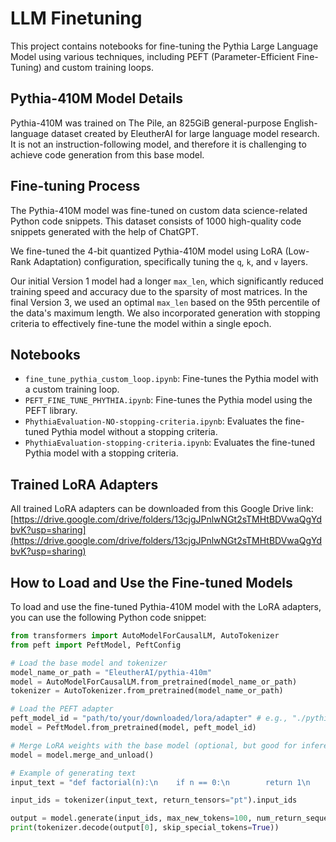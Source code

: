 # LLM Finetuning

This project contains notebooks for fine-tuning the Pythia Large Language Model using various techniques, including PEFT (Parameter-Efficient Fine-Tuning) and custom training loops.

## Pythia-410M Model Details

Pythia-410M was trained on The Pile, an 825GiB general-purpose English-language dataset created by EleutherAI for large language model research. It is not an instruction-following model, and therefore it is challenging to achieve code generation from this base model.

## Fine-tuning Process

The Pythia-410M model was fine-tuned on custom data science-related Python code snippets. This dataset consists of 1000 high-quality code snippets generated with the help of ChatGPT.

We fine-tuned the 4-bit quantized Pythia-410M model using LoRA (Low-Rank Adaptation) configuration, specifically tuning the `q`, `k`, and `v` layers.

Our initial Version 1 model had a longer `max_len`, which significantly reduced training speed and accuracy due to the sparsity of most matrices. In the final Version 3, we used an optimal `max_len` based on the 95th percentile of the data's maximum length. We also incorporated generation with stopping criteria to effectively fine-tune the model within a single epoch.

## Notebooks

*   `fine_tune_pythia_custom_loop.ipynb`: Fine-tunes the Pythia model with a custom training loop.
*   `PEFT_FINE_TUNE_PHYTHIA.ipynb`: Fine-tunes the Pythia model using the PEFT library.
*   `PhythiaEvaluation-NO-stopping-criteria.ipynb`: Evaluates the fine-tuned Pythia model without a stopping criteria.
*   `PhythiaEvaluation-stopping-criteria.ipynb`: Evaluates the fine-tuned Pythia model with a stopping criteria.

## Trained LoRA Adapters

All trained LoRA adapters can be downloaded from this Google Drive link: [https://drive.google.com/drive/folders/13cjgJPnlwNGt2sTMHtBDVwaQgYdbvK?usp=sharing](https://drive.google.com/drive/folders/13cjgJPnlwNGt2sTMHtBDVwaQgYdbvK?usp=sharing)

## How to Load and Use the Fine-tuned Models

To load and use the fine-tuned Pythia-410M model with the LoRA adapters, you can use the following Python code snippet:

```python
from transformers import AutoModelForCausalLM, AutoTokenizer
from peft import PeftModel, PeftConfig

# Load the base model and tokenizer
model_name_or_path = "EleutherAI/pythia-410m"
model = AutoModelForCausalLM.from_pretrained(model_name_or_path)
tokenizer = AutoTokenizer.from_pretrained(model_name_or_path)

# Load the PEFT adapter
peft_model_id = "path/to/your/downloaded/lora/adapter" # e.g., "./pythia-lora-V3"
model = PeftModel.from_pretrained(model, peft_model_id)

# Merge LoRA weights with the base model (optional, but good for inference)
model = model.merge_and_unload()

# Example of generating text
input_text = "def factorial(n):\n    if n == 0:\n        return 1\n    else:\n        return n * factorial(n-1)\n\n# Test the function\nprint(factorial(5))\n\n# Expected output: 120\n\n# Another example: calculate the sum of numbers from 1 to 10\ndef sum_numbers(n):\n    total = 0\n    for i in range(1, n + 1):\n        total += i\n    return total\n\nprint(sum_numbers(10))\n\n# Expected output: 55\n\n# Write a Python function to reverse a string\ndef reverse_string(s):\n    "

input_ids = tokenizer(input_text, return_tensors="pt").input_ids

output = model.generate(input_ids, max_new_tokens=100, num_return_sequences=1)
print(tokenizer.decode(output[0], skip_special_tokens=True))
```
